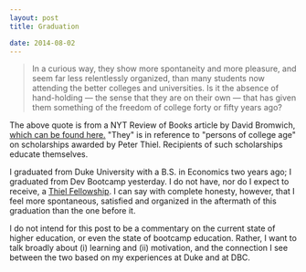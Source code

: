 ```yaml
---
layout: post
title: Graduation

date: 2014-08-02
---
```


<blockquote>In a curious way, they show more spontaneity and more pleasure, and seem far less relentlessly organized, than many students now attending the better colleges and universities. Is it the absence of hand-holding — the sense that they are on their own — that has given them something of the freedom of college forty or fifty years ago?</blockquote>

The above quote is from a NYT Review of Books article by David Bromwich, [which can be found here.](http://www.nybooks.com/articles/archives/2014/aug/14/hi-tech-mess-higher-education/) "They" is in reference to "persons of college age" on scholarships awarded by Peter Thiel. Recipients of such scholarships educate themselves.

I graduated from Duke University with a B.S. in Economics two years ago; I graduated from Dev Bootcamp yesterday. I do not have, nor do I expect to receive, a [Thiel Fellowship](http://www.thielfellowship.org/). I can say with complete honesty, however, that I feel more spontaneous, satisfied and organized in the aftermath of this graduation than the one before it.

I do not intend for this post to be a commentary on the current state of higher education, or even the state of bootcamp education. Rather, I want to talk broadly about (i) learning and (ii) motivation, and the connection I see between the two based on my experiences at Duke and at DBC.
















